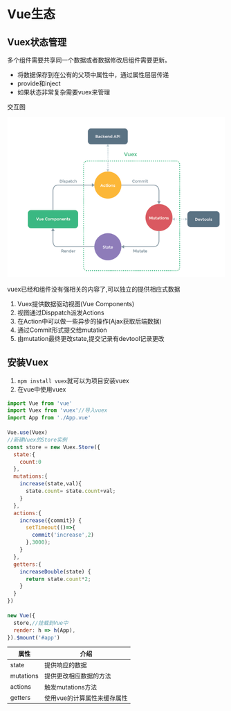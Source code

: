 # Vue生态

## Vuex状态管理

多个组件需要共享同一个数据或者数据修改后组件需要更新。

+ 将数据保存到在公有的父项中属性中，通过属性层层传递
+ provide和inject
+ 如果状态非常复杂需要vuex来管理

交互图

![vuex](./imgs/vuex.PNG)

vuex已经和组件没有强相关的内容了,可以独立的提供相应式数据

1. Vuex提供数据驱动视图(Vue Components)
2. 视图通过Disppatch派发Actions
3. 在Action中可以做一些异步的操作(Ajax获取后端数据)
4. 通过Commit形式提交给mutation
5. 由mutation最终更改state,提交记录有devtool记录更改

## 安装Vuex

1. `npm install vuex`就可以为项目安装vuex
2. 在vue中使用vuex

```javascript
import Vue from 'vue'
import Vuex from 'vuex'//导入vuex
import App from './App.vue'

Vue.use(Vuex)
//新建Vuex的Store实例
const store = new Vuex.Store({
  state:{
    count:0
  },
  mutations:{
    increase(state,val){
      state.count= state.count+val;
    }
  },
  actions:{
    increase({commit}) {
      setTimeout(()=>{
        commit('increase',2)
      },3000);
    }
  },
  getters:{
    increaseDouble(state) {
      return state.count*2;
    }
  }
})

new Vue({
  store,//挂载到Vue中
  render: h => h(App),
}).$mount('#app')
```

|属性|介绍|
|--|--|
|state|提供响应的数据|
|mutations|提供更改相应数据的方法|
|actions|触发mutations方法|
|getters|使用vue的计算属性来缓存属性|

